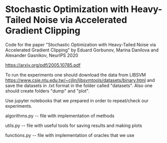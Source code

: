# Stochastic Optimization with Heavy-Tailed Noise via Accelerated Gradient Clipping

Code for the paper "Stochastic Optimization with Heavy-Tailed Noise via Accelerated Gradient Clipping" by Eduard Gorbunov, Marina Danilova and Alexander Gasnikov, NeurIPS 2020

https://arxiv.org/pdf/2005.10785.pdf

To run the experiments one should download the data from LIBSVM https://www.csie.ntu.edu.tw/~cjlin/libsvmtools/datasets/binary.html and save the datasets in .txt format in the folder called "datasets". Also one should create folders "dump" and "plot".

Use jupyter notebooks that we prepared in order to repeat/check our experiments.

algorithms.py -- file with implementation of methods

utils.py -- file with useful tools for saving results and making plots

functions.py -- file with implementation of oracles that we use
